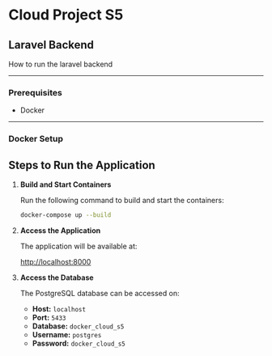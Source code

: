 # Cloud Project S5

## Laravel Backend 
How to run the laravel backend

---

### Prerequisites

- Docker

---

### Docker Setup

## Steps to Run the Application

1. **Build and Start Containers**

   Run the following command to build and start the containers:

   ```bash
   docker-compose up --build
   ```
   
2. **Access the Application**

   The application will be available at:

   [http://localhost:8000](http://localhost:8000)

3. **Access the Database**

   The PostgreSQL database can be accessed on:

   - **Host:** `localhost`
   - **Port:** `5433`
   - **Database:** `docker_cloud_s5`
   - **Username:** `postgres`
   - **Password:** `docker_cloud_s5`